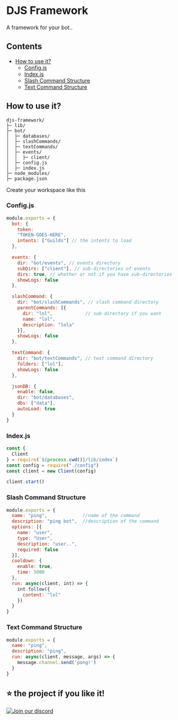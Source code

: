 # DJS Framework

A framework for your bot..

## Contents
- [How to use it?](#how-to-use-it-)
  * [Config.js](#configjs)
  * [Index.js](#indexjs)
  * [Slash Command Structure](#slash-command-structure)
  * [Text Command Structure](#text-command-structure)

## How to use it?

```
djs-framework/
├─ lib/
├─ bot/
│  ├─ databases/
│  ├─ slashCommands/
│  ├─ textCommands/
│  ├─ events/
│  │  ├─ client/
│  ├─ config.js
│  ├─ index.js
├─ node_modules/
├─ package.json
```

Create your workspace like this

### Config.js

```js
module.exports = {
  bot: {
    token:
    "TOKEN-GOES-HERE",
    intents: ["Guilds"] // the intents to load
  },

  events: {
    dir: "bot/events", // events directory
    subDirs: ["client"], // sub-directories of events
    dirs: true, // whether or not if you have sub-directories
    showLogs: false
  },

  slashCommand: {
    dir: "bot/slashCommands", // slash command directory
    parentCommands: [{
      dir: "lol",            // sub-directory if you want
      name: "lol",
      description: "lola"
    }],
    showLogs: false
  },

  textCommand: {
    dir: "bot/textCommands", // text command directory
    folders: ["lol"],
    showLogs: false
  },

  jsonDB: {
    enable: false,
    dir: "bot/databases",
    dbs: ["data"],
    autoLoad: true
  }
}
```

### Index.js

```js
const {
  Client
} = require(`${process.cwd()}/lib/index`)
const config = require("./config")
const client = new Client(config)

client.start()
```

### Slash Command Structure
```js
module.exports = {
  name: "ping",             //name of the command
  description: "ping bot",  //description of the command
  options: [{
    name: "user",
    type: "User",
    description: "user..",
    required: false
  }],
  cooldown: {
    enable: true,
    time: 5000
  },
  run: async(client, int) => {
    int.follow({
      content: "lol"
    })
  }
}
```

### Text Command Structure

```js
module.exports = {
  name: "ping",
  description: "ping",
  run: async(client, message, args) => {
    message.channel.send('pong!')
  }
}
```

## ⭐ the project if you like it!
[![Join our discord](https://i.imgur.com/fFfU9aF.png)](https://discord.gg/pEnmPjS6QK)

